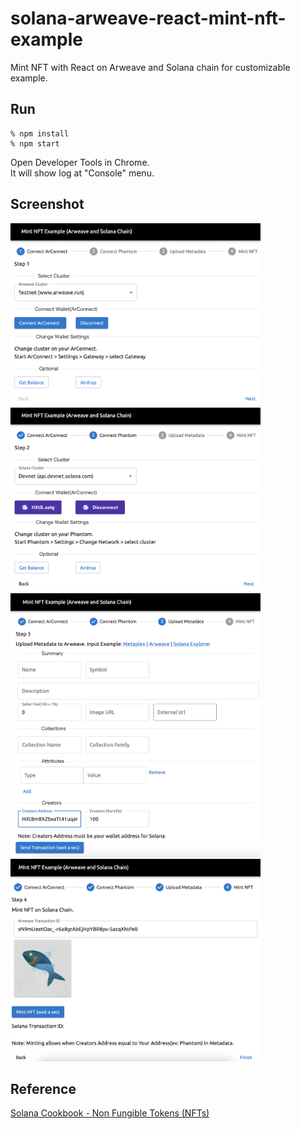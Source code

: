 # solana-arweave-react-mint-nft-example
Mint NFT with React on Arweave and Solana chain for customizable example.

## Run
```
% npm install
% npm start
```

Open Developer Tools in Chrome.  
It will show log at "Console" menu.

## Screenshot
<img src="https://github.com/256hax/solana-arweave-react-mint-nft-example/blob/main/docs/screenshot/1_connect_arconnect.png" width="400">  
<img src="https://github.com/256hax/solana-arweave-react-mint-nft-example/blob/main/docs/screenshot/2_connect_phantom.png" width="400">  
<img src="https://github.com/256hax/solana-arweave-react-mint-nft-example/blob/main/docs/screenshot/3_upload_metadata.png" width="400">  
<img src="https://github.com/256hax/solana-arweave-react-mint-nft-example/blob/main/docs/screenshot/4_mint_nft.png" width="400">  

## Reference
[Solana Cookbook - Non Fungible Tokens (NFTs)](https://solanacookbook.com/references/nfts.html#how-to-create-an-nft)
